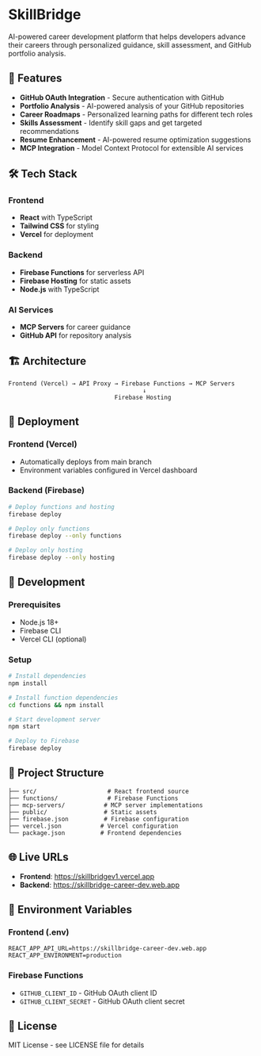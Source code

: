 # SkillBridge

AI-powered career development platform that helps developers advance their careers through personalized guidance, skill assessment, and GitHub portfolio analysis.

## 🚀 Features

- **GitHub OAuth Integration** - Secure authentication with GitHub
- **Portfolio Analysis** - AI-powered analysis of your GitHub repositories
- **Career Roadmaps** - Personalized learning paths for different tech roles
- **Skills Assessment** - Identify skill gaps and get targeted recommendations
- **Resume Enhancement** - AI-powered resume optimization suggestions
- **MCP Integration** - Model Context Protocol for extensible AI services

## 🛠️ Tech Stack

### Frontend
- **React** with TypeScript
- **Tailwind CSS** for styling
- **Vercel** for deployment

### Backend
- **Firebase Functions** for serverless API
- **Firebase Hosting** for static assets
- **Node.js** with TypeScript

### AI Services
- **MCP Servers** for career guidance
- **GitHub API** for repository analysis

## 🏗️ Architecture

```
Frontend (Vercel) → API Proxy → Firebase Functions → MCP Servers
                                      ↓
                              Firebase Hosting
```

## 🚀 Deployment

### Frontend (Vercel)
- Automatically deploys from main branch
- Environment variables configured in Vercel dashboard

### Backend (Firebase)
```bash
# Deploy functions and hosting
firebase deploy

# Deploy only functions
firebase deploy --only functions

# Deploy only hosting
firebase deploy --only hosting
```

## 🔧 Development

### Prerequisites
- Node.js 18+
- Firebase CLI
- Vercel CLI (optional)

### Setup
```bash
# Install dependencies
npm install

# Install function dependencies
cd functions && npm install

# Start development server
npm start

# Deploy to Firebase
firebase deploy
```

## 📁 Project Structure

```
├── src/                    # React frontend source
├── functions/              # Firebase Functions
├── mcp-servers/           # MCP server implementations
├── public/                # Static assets
├── firebase.json          # Firebase configuration
├── vercel.json           # Vercel configuration
└── package.json          # Frontend dependencies
```

## 🌐 Live URLs

- **Frontend**: https://skillbridgev1.vercel.app
- **Backend**: https://skillbridge-career-dev.web.app

## 🔑 Environment Variables

### Frontend (.env)
```
REACT_APP_API_URL=https://skillbridge-career-dev.web.app
REACT_APP_ENVIRONMENT=production
```

### Firebase Functions
- `GITHUB_CLIENT_ID` - GitHub OAuth client ID
- `GITHUB_CLIENT_SECRET` - GitHub OAuth client secret

## 📝 License

MIT License - see LICENSE file for details